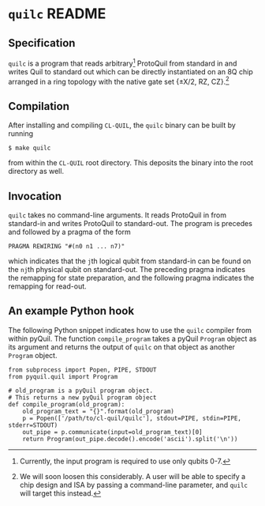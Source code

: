 # `quilc` README

## Specification

`quilc` is a program that reads arbitrary[^qubit-restriction] ProtoQuil from standard in and writes Quil to standard out which can be directly instantiated on an 8Q chip arranged in a ring topology with the native gate set {±X/2, RZ, CZ}.[^future-plans]

[^qubit-restriction]: Currently, the input program is required to use only qubits 0-7.

[^future-plans]: We will soon loosen this considerably. A user will be able to specify a chip design and ISA by passing a command-line parameter, and `quilc` will target this instead.

## Compilation

After installing and compiling `CL-QUIL`, the `quilc` binary can be built by running

```
$ make quilc
```

from within the `CL-QUIL` root directory.  This deposits the binary into the root directory as well.

## Invocation

`quilc` takes no command-line arguments.  It reads ProtoQuil in from standard-in and writes ProtoQuil to standard-out. The program is precedes and followed by a pragma of the form

```
PRAGMA REWIRING "#(n0 n1 ... n7)"
```

which indicates that the `j`th logical qubit from standard-in can be found on the `nj`th physical qubit on standard-out.  The preceding pragma indicates the remapping for state preparation, and the following pragma indicates the remapping for read-out.

## An example Python hook

The following Python snippet indicates how to use the `quilc` compiler from within pyQuil.  The function `compile_program` takes a pyQuil `Program` object as its argument and returns the output of `quilc` on that object as another `Program` object.

```
from subprocess import Popen, PIPE, STDOUT
from pyquil.quil import Program

# old_program is a pyQuil program object.
# This returns a new pyQuil program object
def compile_program(old_program):
    old_program_text = "{}".format(old_program)
    p = Popen(['/path/to/cl-quil/quilc'], stdout=PIPE, stdin=PIPE, stderr=STDOUT)
    out_pipe = p.communicate(input=old_program_text)[0]
    return Program(out_pipe.decode().encode('ascii').split('\n'))
```